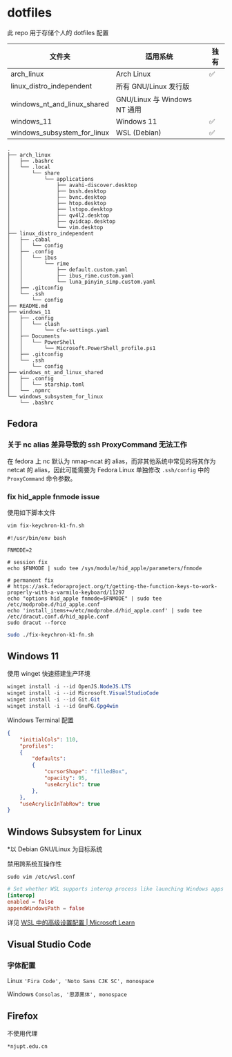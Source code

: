 # dotfiles

此 repo 用于存储个人的 dotfiles 配置

| 文件夹                      | 适用系统                     | 独有 |
| --------------------------- | ---------------------------- | ---- |
| arch_linux                  | Arch Linux                   | ✅    |
| linux_distro_independent    | 所有 GNU/Linux 发行版        |      |
| windows_nt_and_linux_shared | GNU/Linux 与 Windows NT 通用 |      |
| windows_11                  | Windows 11                   | ✅    |
| windows_subsystem_for_linux | WSL (Debian)                 | ✅    |

```tree
.
├── arch_linux
│   ├── .bashrc
│   └── .local
│       └── share
│           └── applications
│               ├── avahi-discover.desktop
│               ├── bssh.desktop
│               ├── bvnc.desktop
│               ├── htop.desktop
│               ├── lstopo.desktop
│               ├── qv4l2.desktop
│               ├── qvidcap.desktop
│               └── vim.desktop
├── linux_distro_independent
│   ├── .cabal
│   │   └── config
│   ├── .config
│   │   └── ibus
│   │       └── rime
│   │           ├── default.custom.yaml
│   │           ├── ibus_rime.custom.yaml
│   │           └── luna_pinyin_simp.custom.yaml
│   ├── .gitconfig
│   └── .ssh
│       └── config
├── README.md
├── windows_11
│   ├── .config
│   │   └── clash
│   │       └── cfw-settings.yaml
│   ├── Documents
│   │   └── PowerShell
│   │       └── Microsoft.PowerShell_profile.ps1
│   ├── .gitconfig
│   └── .ssh
│       └── config
├── windows_nt_and_linux_shared
│   ├── .config
│   │   └── starship.toml
│   └── .npmrc
└── windows_subsystem_for_linux
    └── .bashrc
```

## Fedora

### 关于 nc alias 差异导致的 ssh ProxyCommand 无法工作

在 fedora 上 nc 默认为 nmap-ncat 的 alias，而非其他系统中常见的将其作为 netcat 的 alias，因此可能需要为 Fedora Linux 单独修改 `.ssh/config` 中的 `ProxyCommand` 命令参数。

### fix hid_apple fnmode issue

使用如下脚本文件

```bash
vim fix-keychron-k1-fn.sh
```

```shell
#!/usr/bin/env bash

FNMODE=2

# session fix
echo $FNMODE | sudo tee /sys/module/hid_apple/parameters/fnmode

# permanent fix
# https://ask.fedoraproject.org/t/getting-the-function-keys-to-work-properly-with-a-varmilo-keyboard/11297
echo "options hid_apple fnmode=$FNMODE" | sudo tee /etc/modprobe.d/hid_apple.conf
echo 'install_items+=/etc/modprobe.d/hid_apple.conf' | sudo tee /etc/dracut.conf.d/hid_apple.conf
sudo dracut --force
```

```bash
sudo ./fix-keychron-k1-fn.sh
```

## Windows 11

使用 winget 快速搭建生产环境

```powershell
winget install -i --id OpenJS.NodeJS.LTS
winget install -i --id Microsoft.VisualStudioCode
winget install -i --id Git.Git
winget install -i --id GnuPG.Gpg4win
```

Windows Terminal 配置

```json
{
    "initialCols": 110,
    "profiles": 
    {
        "defaults": 
        {
            "cursorShape": "filledBox",
            "opacity": 95,
            "useAcrylic": true
        },
    },
    "useAcrylicInTabRow": true
}
```

## Windows Subsystem for Linux

*以 Debian GNU/Linux 为目标系统

禁用跨系统互操作性

```path
sudo vim /etc/wsl.conf
```

```conf
# Set whether WSL supports interop process like launching Windows apps and adding path variables. Setting these to false will block the launch of Windows processes and block adding $PATH environment variables.
[interop]
enabled = false
appendWindowsPath = false
```

详见 [WSL 中的高级设置配置 | Microsoft Learn](https://learn.microsoft.com/zh-cn/windows/wsl/wsl-config)

## Visual Studio Code

### 字体配置

Linux `'Fira Code', 'Noto Sans CJK SC', monospace`

Windows `Consolas, '思源黑体', monospace`

## Firefox

不使用代理

```
*njupt.edu.cn
```